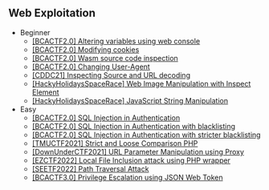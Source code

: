 ## Web Exploitation
- Beginner
  - [[BCACTF2.0] Altering variables using web console](https://github.com/Rookie441/CTF/blob/main/Storage/Writeups/BCACTF2.0_Writeup.md#countdown-timer)
  - [[BCACTF2.0] Modifying cookies](https://github.com/Rookie441/CTF/blob/main/Storage/Writeups/BCACTF2.0_Writeup.md#home-automation)
  - [[BCACTF2.0] Wasm source code inspection](https://github.com/Rookie441/CTF/blob/main/Storage/Writeups/BCACTF2.0_Writeup.md#wasm-protected-site-1)
  - [[BCACTF2.0] Changing User-Agent](https://github.com/Rookie441/CTF/blob/main/Storage/Writeups/BCACTF2.0_Writeup.md#agent-gerald)
  - [[CDDC21] Inspecting Source and URL decoding](https://github.com/Rookie441/CTF/blob/main/Storage/Writeups/CDDC21_Writeup.md#accesskey)
  - [[HackyHolidaysSpaceRace] Web Image Manipulation with Inspect Element](https://github.com/Rookie441/CTF/blob/main/Storage/Writeups/Hacky_Holidays_Space_Race_Writeup.md#teaser-su-admin)
  - [[HackyHolidaysSpaceRace] JavaScript String Manipulation](https://github.com/Rookie441/CTF/blob/main/Storage/Writeups/Hacky_Holidays_Space_Race_Writeup.md#invite-only)
- Easy
  - [[BCACTF2.0] SQL Injection in Authentication](https://github.com/Rookie441/CTF/blob/main/Storage/Writeups/BCACTF2.0_Writeup.md#movie-login-1)
  - [[BCACTF2.0] SQL Injection in Authentication with blacklisting](https://github.com/Rookie441/CTF/blob/main/Storage/Writeups/BCACTF2.0_Writeup.md#movie-login-2)
  - [[BCACTF2.0] SQL Injection in Authentication with stricter blacklisting](https://github.com/Rookie441/CTF/blob/main/Storage/Writeups/BCACTF2.0_Writeup.md#movie-login-3)
  - [[TMUCTF2021] Strict and Loose Comparison PHP](https://github.com/Rookie441/CTF/blob/main/Storage/Writeups/TMUCTF2021_Writeup.md#login)
  - [[DownUnderCTF2021] URL Parameter Manipulation using Proxy](https://github.com/Rookie441/CTF/blob/main/Storage/Writeups/DownUnderCTF2021_Writeup.md#inside-out)
  - [[EZCTF2022] Local File Inclusion attack using PHP wrapper](https://github.com/Rookie441/CTF/blob/main/Storage/Writeups/EZCTF2022_Writeup.md#i-made-a-blog)
  - [[SEETF2022] Path Traversal Attack](https://github.com/Rookie441/CTF/blob/main/Storage/Writeups/SEETF2022_Writeup.md#sourceless-guessy-web-baby-flag)
  - [[BCACTF3.0] Privilege Escalation using JSON Web Token](https://github.com/Rookie441/CTF/blob/main/Storage/Writeups/BCACTF3.0_Writeup.md#jason-web-tarrot)
